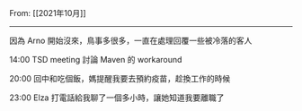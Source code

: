 From: [[2021年10月]]

---

因為 Arno 開始沒來，鳥事多很多，一直在處理回覆一些被冷落的客人

14:00 TSD meeting 討論 Maven 的 workaround

20:00 回中和吃個飯，媽提醒我要去預約疫苗，趁換工作的時候

23:00 Elza 打電話給我聊了一個多小時，讓她知道我要離職了